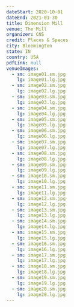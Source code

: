 ```yaml
---
dateStart: 2020-10-01
dateEnd: 2021-01-30
title: Dimension Mill
venue: The Mill
organizer: CNS
credit: Places & Spaces
city: Bloomington
state: IN
country: USA
pdfLink: null
venueImages:
  - sm: image01.sm.jpg
    lg: image01.lg.jpg
  - sm: image02.sm.jpg
    lg: image02.lg.jpg
  - sm: image03.sm.jpg
    lg: image03.lg.jpg
  - sm: image04.sm.jpg
    lg: image04.lg.jpg
  - sm: image05.sm.jpg
    lg: image05.lg.jpg
  - sm: image06.sm.jpg
    lg: image06.lg.jpg
  - sm: image07.sm.jpg
    lg: image07.lg.jpg
  - sm: image08.sm.jpg
    lg: image08.lg.jpg
  - sm: image09.sm.jpg
    lg: image09.lg.jpg
  - sm: image10.sm.jpg
    lg: image10.lg.jpg
  - sm: image11.sm.jpg
    lg: image11.lg.jpg
  - sm: image12.sm.jpg
    lg: image12.lg.jpg
  - sm: image13.sm.jpg
    lg: image13.lg.jpg
  - sm: image14.sm.jpg
    lg: image14.lg.jpg
  - sm: image15.sm.jpg
    lg: image15.lg.jpg
  - sm: image16.sm.jpg
    lg: image16.lg.jpg
  - sm: image17.sm.jpg
    lg: image17.lg.jpg
  - sm: image18.sm.jpg
    lg: image18.lg.jpg
  - sm: image19.sm.jpg
    lg: image19.lg.jpg
  - sm: image20.sm.jpg
    lg: image20.lg.jpg
---
```

